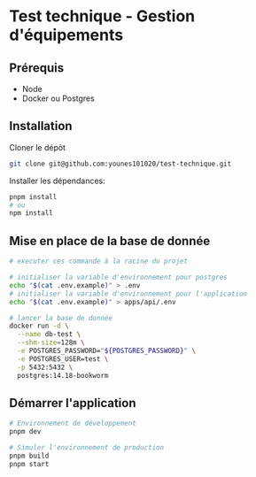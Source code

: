 # Test technique - Gestion d'équipements

## Prérequis

- Node
- Docker ou Postgres

## Installation

Cloner le dépôt

```zsh
git clone git@github.com:younes101020/test-technique.git
```

Installer les dépendances:

```zsh
pnpm install
# ou
npm install
```

## Mise en place de la base de donnée

```zsh
# executer ces commande à la racine du projet

# initialiser la variable d'environnement pour postgres
echo "$(cat .env.example)" > .env
# initialiser la variable d'environnement pour l'application
echo "$(cat .env.example)" > apps/api/.env

# lancer la base de donnée
docker run -d \
  --name db-test \
  --shm-size=128m \
  -e POSTGRES_PASSWORD="${POSTGRES_PASSWORD}" \
  -e POSTGRES_USER=test \
  -p 5432:5432 \
  postgres:14.18-bookworm
```

## Démarrer l'application

```zsh
# Environnement de développement
pnpm dev

# Simuler l'environnement de production
pnpm build
pnpm start
```
